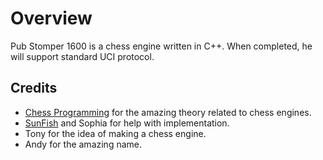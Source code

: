# Overview
Pub Stomper 1600 is a chess engine written in C++. When completed, he will support standard UCI protocol.

## Credits
- [Chess Programming](https://www.chessprogramming.org/Main_Page) for the amazing theory related to chess engines.
- [SunFish](https://github.com/thomasahle/sunfish) and Sophia for help with implementation.
- Tony for the idea of making a chess engine.
- Andy for the amazing name.
